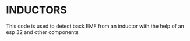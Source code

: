 # INDUCTORS
This code is used to detect back EMF from  an inductor with the help of an esp 32  and other components
